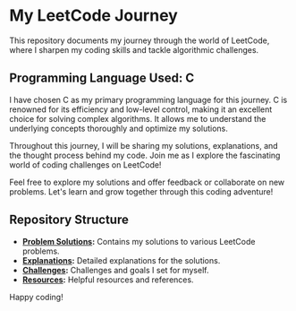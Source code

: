 # My LeetCode Journey

This repository documents my journey through the world of LeetCode, where I sharpen my coding skills and tackle algorithmic challenges. 

## Programming Language Used: C

I have chosen C as my primary programming language for this journey. C is renowned for its efficiency and low-level control, making it an excellent choice for solving complex algorithms. It allows me to understand the underlying concepts thoroughly and optimize my solutions. 

Throughout this journey, I will be sharing my solutions, explanations, and the thought process behind my code. Join me as I explore the fascinating world of coding challenges on LeetCode!

Feel free to explore my solutions and offer feedback or collaborate on new problems. Let's learn and grow together through this coding adventure!

## Repository Structure

- **[Problem Solutions](./problems):** Contains my solutions to various LeetCode problems.
- **[Explanations](./explanations):** Detailed explanations for the solutions.
- **[Challenges](./challenges):** Challenges and goals I set for myself.
- **[Resources](./resources):** Helpful resources and references.

Happy coding!
